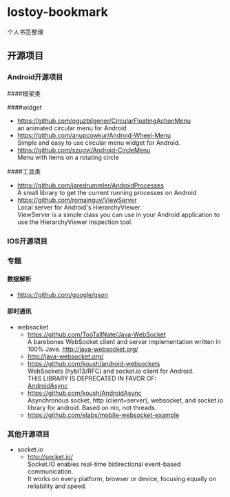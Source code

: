 # lostoy-bookmark
个人书签整理

## 开源项目

### Android开源项目

####框架类

####widget
* https://github.com/oguzbilgener/CircularFloatingActionMenu  
	an animated circular menu for Android
* https://github.com/anupcowkur/Android-Wheel-Menu  
	Simple and easy to use circular menu widget for Android.
* https://github.com/szugyi/Android-CircleMenu  
	Menu with items on a rotating circle

####工具类  
* https://github.com/jaredrummler/AndroidProcesses    
	A small library to get the current running processes on Android
* https://github.com/romainguy/ViewServer  
	Local server for Android's HierarchyViewer.  
	ViewServer is a simple class you can use in your Android application
	to use the HierarchyViewer inspection tool.  

### IOS开源项目

### 专题
#### 数据解析
* https://github.com/google/gson

#### 即时通讯
* websocket
	- https://github.com/TooTallNate/Java-WebSocket    
		A barebones WebSocket client and server implementation written in 100% Java. http://java-websocket.org/
	- http://java-websocket.org/
	- https://github.com/koush/android-websockets    
		WebSockets (hybi13/RFC) and socket.io client for Android.    
		THIS LIBRARY IS DEPRECATED IN FAVOR OF:  
[AndroidAsync](https://github.com/koush/AndroidAsync)  
	- https://github.com/koush/AndroidAsync    
		Asynchronous socket, http (client+server), websocket, and socket.io library for android. Based on nio, not threads.  
	- https://github.com/elabs/mobile-websocket-example  

### 其他开源项目  
* socket.io  
	- http://socket.io/    
		Socket.IO enables real-time bidirectional event-based communication.  
		It works on every platform, browser or device, focusing equally on reliability and speed.


